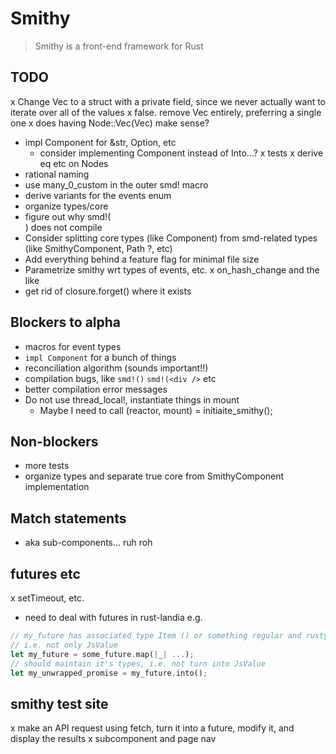 # Smithy

> Smithy is a front-end framework for Rust

## TODO

x Change Vec<SmithyComponent> to a struct with a private field,
  since we never actually want to iterate over all of the values
  x false. remove Vec<SmithyComponents> entirely, preferring a single
    one
  x does having Node::Vec(Vec<Node>) make sense?
* impl Component for &str, Option, etc
  * consider implementing Component instead of Into<Node>...?
x tests
x derive eq etc on Nodes
* rational naming
* use many_0_custom in the outer smd! macro
* derive variants for the events enum
* organize types/core
* figure out why smd!(<div />) does not compile
* Consider splitting core types (like Component) from smd-related types (like SmithyComponent, Path ?, etc)
* Add everything behind a feature flag for minimal file size
* Parametrize smithy wrt types of events, etc.
x on_hash_change and the like
* get rid of closure.forget() where it exists

## Blockers to alpha
* macros for event types
* `impl Component` for a bunch of things
* reconciliation algorithm (sounds important!!)
* compilation bugs, like `smd!()` `smd!(<div />` etc
* better compilation error messages
* Do not use thread_local!, instantiate things in mount
  * Maybe I need to call (reactor, mount) = initiaite_smithy();

## Non-blockers
* more tests
* organize types and separate true core from SmithyComponent implementation

## Match statements

* aka sub-components... ruh roh

## futures etc

x setTimeout, etc.
* need to deal with futures in rust-landia e.g.
```rs
// my_future has associated type Item () or something regular and rusty
// i.e. not only JsValue
let my_future = some_future.map(|_| ...);
// should maintain it's types, i.e. not turn into JsValue
let my_unwrapped_promise = my_future.into();
```

## smithy test site

x make an API request using fetch, turn it into a future, modify it,
  and display the results
x subcomponent and page nav


